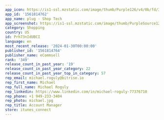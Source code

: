 ```yaml
---
app_icon: https://is1-ssl.mzstatic.com/image/thumb/Purple126/v4/0b/fd/31/0bfd3163-d2f2-e02b-3e77-8c930af232dc/AppIcon-0-0-1x_U007emarketing-0-10-0-85-220.png/1024x1024bb.png
app_id: '1561814762'
app_name: plug - Shop Tech
app_screenshot: https://is1-ssl.mzstatic.com/image/thumb/PurpleSource126/v4/8e/3c/32/8e3c32da-a248-bed5-1d85-9ae9f4eeb833/ffd2ff83-03ff-44a3-8bd6-305edd4af12e_iPhone_8_Plus_-_1.jpg/1242x2208bb.png
category: Shopping
country: US
id: Prh73nIdUBCI
language: en
most_recent_release: '2024-01-30T00:00:00'
publisher_id: '1561814764'
publisher_name: eCommsell
rank: '349'
release_count_in_past_year: '19'
release_count_in_past_year_category: 22
release_count_in_past_year_top_in_category: 57
rep_email: michael.roguly@bitrise.io
rep_first_name: Michael
rep_full_name: Michael Roguly
rep_linkedin: https://www.linkedin.com/in/michael-roguly-77376710
rep_phone: +1 949-233-3404
rep_photo: michael.jpg
rep_title: Account Manager
store: itunes_connect
---
```

